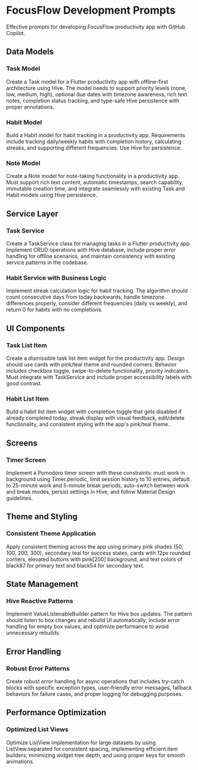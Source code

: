 # FocusFlow Development Prompts

Effective prompts for developing FocusFlow productivity app with GitHub Copilot.

## Data Models

### Task Model
Create a Task model for a Flutter productivity app with offline-first architecture using Hive. The model needs to support priority levels (none, low, medium, high), optional due dates with timezone awareness, rich text notes, completion status tracking, and type-safe Hive persistence with proper annotations.

### Habit Model  
Build a Habit model for habit tracking in a productivity app. Requirements include tracking daily/weekly habits with completion history, calculating streaks, and supporting different frequencies. Use Hive for persistence.

### Note Model
Create a Note model for note-taking functionality in a productivity app. Must support rich text content, automatic timestamps, search capability, immutable creation time, and integrate seamlessly with existing Task and Habit models using Hive persistence.

## Service Layer

### Task Service
Create a TaskService class for managing tasks in a Flutter productivity app. Implement CRUD operations with Hive database, include proper error handling for offline scenarios, and maintain consistency with existing service patterns in the codebase.

### Habit Service with Business Logic
Implement streak calculation logic for habit tracking. The algorithm should count consecutive days from today backwards, handle timezone differences properly, consider different frequencies (daily vs weekly), and return 0 for habits with no completions.

## UI Components

### Task List Item
Create a dismissible task list item widget for the productivity app. Design should use cards with pink/teal theme and rounded corners. Behavior includes checkbox toggle, swipe-to-delete functionality, priority indicators. Must integrate with TaskService and include proper accessibility labels with good contrast.

### Habit List Item
Build a habit list item widget with completion toggle that gets disabled if already completed today, streak display with visual feedback, edit/delete functionality, and consistent styling with the app's pink/teal theme.

## Screens

### Timer Screen
Implement a Pomodoro timer screen with these constraints: must work in background using Timer.periodic, limit session history to 10 entries, default to 25-minute work and 5-minute break periods, auto-switch between work and break modes, persist settings in Hive, and follow Material Design guidelines.

## Theme and Styling

### Consistent Theme Application
Apply consistent theming across the app using primary pink shades (50, 100, 200, 300), secondary teal for success states, cards with 12px rounded corners, elevated buttons with pink[200] background, and text colors of black87 for primary text and black54 for secondary text.

## State Management

### Hive Reactive Patterns
Implement ValueListenableBuilder pattern for Hive box updates. The pattern should listen to box changes and rebuild UI automatically, include error handling for empty box values, and optimize performance to avoid unnecessary rebuilds.

## Error Handling

### Robust Error Patterns
Create robust error handling for async operations that includes try-catch blocks with specific exception types, user-friendly error messages, fallback behaviors for failure cases, and proper logging for debugging purposes.

## Performance Optimization

### Optimized List Views
Optimize ListView implementation for large datasets by using ListView.separated for consistent spacing, implementing efficient item builders, minimizing widget tree depth, and using proper keys for smooth animations.